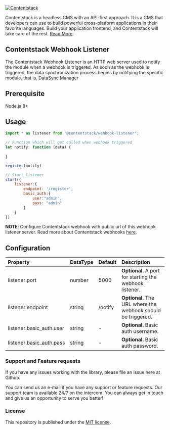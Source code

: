 [![Contentstack](https://www.contentstack.com/docs/static/images/contentstack.png)](https://www.contentstack.com/)

Contentstack is a headless CMS with an API-first approach. It is a CMS that developers can use to build powerful cross-platform applications in their favorite languages. Build your application frontend, and Contentstack will take care of the rest. [Read More](https://www.contentstack.com/). 


## Contentstack Webhook Listener

The Contentstack Webhook Listener is an HTTP web server used to notify the module when a webhook is triggered. As soon as the webhook is triggered, the data synchronization process begins by notifying the specific module, that is, DataSync Manager

## Prerequisite

Node.js 8+


## Usage

```js
import * as listener from '@contentstack/wehbook-listener';

// Function which will get called when webhook triggered
let notify: function (data) {
     
}

register(notify)

// Start listener 
start({
	listener:{
		endpoint: '/register',
		basic_auth:{
			user:"admin",
			pass: "admin"
		}
	}	
})

```

**NOTE**: Configure Contentstack webhook with public url of this webhook listener server. 
Read more about Contentstack webhooks [here](https://www.contentstack.com/docs/guide/webhooks).


## Configuration

| Property       | DataType     | Default |Description |
| :------------- | :---------- | :---------- | :---------- |
|  listener.port | number      | 5000| **Optional.** A port for starting the webhook listener. |
|  listener.endpoint | string      |  /notify| **Optional.** The URL where the webhook should be triggered. |
|  listener.basic_auth.user | string      | -| **Optional.** Basic auth username. |
|  listener.basic_auth.pass | string      |  -| **Optional.** Basic auth password. |


### Support and Feature requests
If you have any issues working with the library, please file an issue here at Github.

You can send us an e-mail if you have any support or feature requests. Our support team is available 24/7 on the intercom. You can always get in touch and give us an opportunity to serve you better!


### License
This repository is published under the [MIT license](LICENSE).
